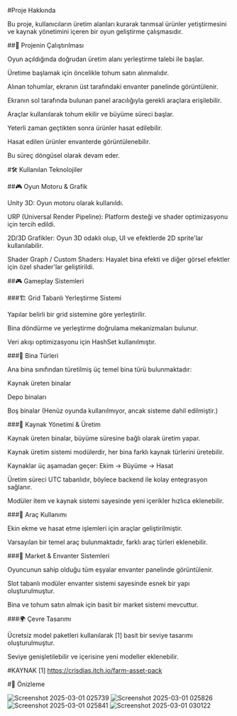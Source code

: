 #Proje Hakkında


Bu proje, kullanıcıların üretim alanları kurarak tarımsal ürünler yetiştirmesini ve kaynak yönetimini içeren bir oyun geliştirme çalışmasıdır.

##🚀 Projenin Çalıştırılması

Oyun açıldığında doğrudan üretim alanı yerleştirme talebi ile başlar.

Üretime başlamak için öncelikle tohum satın alınmalıdır.

Alınan tohumlar, ekranın üst tarafındaki envanter panelinde görüntülenir.

Ekranın sol tarafında bulunan panel aracılığıyla gerekli araçlara erişilebilir.

Araçlar kullanılarak tohum ekilir ve büyüme süreci başlar.

Yeterli zaman geçtikten sonra ürünler hasat edilebilir.

Hasat edilen ürünler envanterde görüntülenebilir.

Bu süreç döngüsel olarak devam eder.

#🛠 Kullanılan Teknolojiler

##🎮 Oyun Motoru & Grafik

Unity 3D: Oyun motoru olarak kullanıldı.

URP (Universal Render Pipeline): Platform desteği ve shader optimizasyonu için tercih edildi.

2D/3D Grafikler: Oyun 3D odaklı olup, UI ve efektlerde 2D sprite'lar kullanılabilir.

Shader Graph / Custom Shaders: Hayalet bina efekti ve diğer görsel efektler için özel shader'lar geliştirildi.

##🎮 Gameplay Sistemleri

###🏗️ Grid Tabanlı Yerleştirme Sistemi

Yapılar belirli bir grid sistemine göre yerleştirilir.

Bina döndürme ve yerleştirme doğrulama mekanizmaları bulunur.

Veri akışı optimizasyonu için HashSet kullanılmıştır.

###🏢 Bina Türleri

Ana bina sınıfından türetilmiş üç temel bina türü bulunmaktadır:

Kaynak üreten binalar

Depo binaları

Boş binalar (Henüz oyunda kullanılmıyor, ancak sisteme dahil edilmiştir.)

###🌾 Kaynak Yönetimi & Üretim

Kaynak üreten binalar, büyüme süresine bağlı olarak üretim yapar.

Kaynak üretim sistemi modülerdir, her bina farklı kaynak türlerini üretebilir.

Kaynaklar üç aşamadan geçer: Ekim → Büyüme → Hasat

Üretim süreci UTC tabanlıdır, böylece backend ile kolay entegrasyon sağlanır.

Modüler item ve kaynak sistemi sayesinde yeni içerikler hızlıca eklenebilir.

###🚜 Araç Kullanımı

Ekin ekme ve hasat etme işlemleri için araçlar geliştirilmiştir.

Varsayılan bir temel araç bulunmaktadır, farklı araç türleri eklenebilir.

###🛒 Market & Envanter Sistemleri

Oyuncunun sahip olduğu tüm eşyalar envanter panelinde görüntülenir.

Slot tabanlı modüler envanter sistemi sayesinde esnek bir yapı oluşturulmuştur.

Bina ve tohum satın almak için basit bir market sistemi mevcuttur.

###🌍 Çevre Tasarımı

Ücretsiz model paketleri kullanılarak [1] basit bir seviye tasarımı oluşturulmuştur.

Seviye genişletilebilir ve içerisine yeni modeller eklenebilir.

#KAYNAK
[1] https://crisdias.itch.io/farm-asset-pack

#📸 Önizleme

![Screenshot 2025-03-01 025739](https://github.com/user-attachments/assets/bd7ed43b-03c3-4dd8-bd21-d30b99ff5c23)
![Screenshot 2025-03-01 025826](https://github.com/user-attachments/assets/b9fa5ccd-562a-4c35-98d4-292699d90943)
![Screenshot 2025-03-01 025841](https://github.com/user-attachments/assets/98bf1eec-a48c-475a-8e83-c73a6168d561)
![Screenshot 2025-03-01 030122](https://github.com/user-attachments/assets/3a648c76-d4f7-4ac8-9573-cb5823ee53d2)

